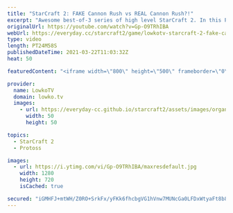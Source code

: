 ```yaml
---
title: "StarCraft 2: FAKE Cannon Rush vs REAL Cannon Rush?!"
excerpt: "Awesome best-of-3 series of high level StarCraft 2. In this Protoss versus Protoss between PartinG and MaxPax we see both players constantly trying to outsmart each other with Photon Cannons, proxy Stargates, Dark Templar, army positioning and expansions.  Support my work on Patreon: http://www.patreon.com/lowkotv"
originalUrl: https://youtube.com/watch?v=Gp-O9TRhIBA
webUrl: https://everyday.cc/starcraft2/game/lowkotv-starcraft-2-fake-cannon-rush-vs-real-cannon-rush/
type: video
length: PT24M58S
publishedDateTime: 2021-03-22T11:03:32Z
heat: 50

featuredContent: "<iframe width=\"800\" height=\"500\" frameborder=\"0\" src=\"https://www.youtube.com/embed/Gp-O9TRhIBA\" allow=\"accelerometer; autoplay; encrypted-media; gyroscope; picture-in-picture\" allowfullscreen></iframe>"

provider:
  name: LowkoTV
  domain: lowko.tv
  images:
    - url: https://everyday-cc.github.io/starcraft2/assets/images/organizations/lowko.tv-50x50.jpg
      width: 50
      height: 50

topics:
  - StarCraft 2
  - Protoss

images:
  - url: https://i.ytimg.com/vi/Gp-O9TRhIBA/maxresdefault.jpg
    width: 1280
    height: 720
    isCached: true

secured: "iGMHFJ+mtWH/Z0RO+SrkFx/yFKk6fhcbgVG1hVnw7MUNcGa0LFDxWtyaFt8b8KcZykBHZkslEejtoPBner199b+wrTyW6YmWxwWSvqkU6NyzgdtzoXr6tOqsCL1pWPKnls08KaRsk7ayC6Ev7WkjlqBEZC/17Ll8PyPhwUdUXwY/sg+r6o0W8B7uznmcxzKMk9uBedCwvNDC1lMSG10UbzyPuVRzT8G+MgvqWqvZ4R+9JpvZ6PN3HZdL6VvLOI+fMkHNmdcCtBNPBIuLzMF3F4+wTlG+1wGoDvUEVjF1P0eAfqZnYX46/G4IdxBBf4+J7uquahxuqesbVlv0ZkpjllNnuett4vDuPntcJ8IPvnU8kIp0IKhZ8xksgjtrBVQTEOoSD2YxJKOnwdF5Y7Ztwa3GAUL04BE4qFk5bP6KVWg=;9HcP/Rc1q+4GuWX9vv8MLg=="
---
```


